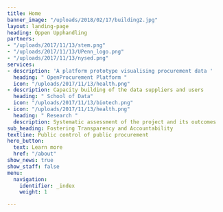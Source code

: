 ```yaml
---
title: Home
banner_image: "/uploads/2018/02/17/building2.jpg"
layout: landing-page
heading: Öppen Upphandling
partners:
- "/uploads/2017/11/13/stem.png"
- "/uploads/2017/11/13/UPenn_logo.png"
- "/uploads/2017/11/13/nysed.png"
services:
- description: 'A platform prototype visualising procurement data '
  heading: " OpenProcurement Platform "
  icon: "/uploads/2017/11/13/health.png"
- description: Capacity building of the data suppliers and users
  heading: " School of Data"
  icon: "/uploads/2017/11/13/biotech.png"
- icon: "/uploads/2017/11/13/health.png"
  heading: " Research "
  description: Systematic assessment of the project and its outcomes
sub_heading: Fostering Transparency and Accountability
textline: Public control of public procurement
hero_button:
  text: Learn more
  href: "/about"
show_news: true
show_staff: false
menu:
  navigation:
    identifier: _index
    weight: 1

---
```

